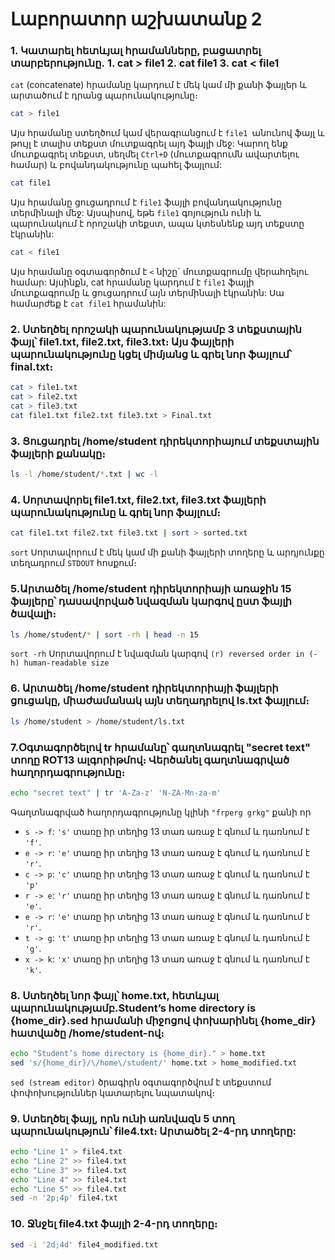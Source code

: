 # Լաբորատոր աշխատանք 2

### 1. Կատարել հետևյալ հրամանները, բացատրել տարբերությունը․ 1. cat > file1 2. cat file1 3. cat < file1

```cat```  (concatenate) հրամանը կարդում է մեկ կամ մի քանի ֆայլեր և արտածում է դրանց պարունակությունը։

```bash
cat > file1
```
Այս հրամանը ստեղծում կամ վերագրանցում է ```file1 ```անունով ֆայլ և թույլ է տալիս տեքստ մուտքագրել այդ ֆայլի մեջ: Կարող ենք մուտքագրել տեքստ, սեղմել ```Ctrl+D``` (մուտքագրումն ավարտելու համար) և բովանդակությունը պահել ֆայլում:
```bash
cat file1
```
Այս հրամանը ցուցադրում է ```file1``` ֆայլի բովանդակությունը տերմինալի մեջ: Այսպիսով, եթե ```file1``` գոյություն ունի և պարունակում է որոշակի տեքստ, ապա կտեսնենք այդ տեքստը էկրանին:
```bash
cat < file1
```
Այս հրամանը օգտագործում է ```<``` նիշը` մուտքագրումը վերահղելու համար: Այսինքն, cat հրամանը կարդում է ```file1``` ֆայլի մուտքագրումը և ցուցադրում այն ​​տերմինալի էկրանին: Սա համարժեք է ```cat file1``` հրամանին:

### 2. Ստեղծել որոշակի պարունակությամբ 3 տեքստային ֆայլ՝ file1.txt, file2.txt, file3.txt։ Այս ֆայլերի պարունակությունը կցել միմյանց և գրել նոր ֆայլում՝ final.txt։
```bash
cat > file1.txt
cat > file2.txt
cat > file3.txt
cat file1.txt file2.txt file3.txt > Final.txt
```

### 3. Ցուցադրել /home/student դիրեկտորիայում տեքստային ֆայլերի քանակը։

```bash
ls -l /home/student/*.txt | wc -l
```

### 4. Սորտավորել file1.txt, file2.txt, file3.txt ֆայլերի պարունակությունը և գրել նոր ֆայլում։

```bash
cat file1.txt file2.txt file3.txt | sort > sorted.txt
```

```sort``` Սորտավորում է մեկ կամ մի քանի ֆայլերի տողերը և արդյունքը տեղադրում ```STDOUT``` հոսքում։

### 5.Արտածել /home/student դիրեկտորիայի առաջին 15 ֆայլերը՝ դասավորված նվազման կարգով ըստ ֆայլի ծավալի։

```bash
ls /home/student/* | sort -rh | head -n 15
```

```sort -rh``` Սորտավորում է նվազման կարգով ```(r) reversed order in (-h) human-readable size```


### 6. Արտածել /home/student դիրեկտորիայի ֆայլերի ցուցակը, միաժամանակ այն տեղադրելով ls.txt ֆայլում։

```bash
ls /home/student > /home/student/ls.txt
```

### 7.Օգտագործելով tr հրամանը՝ գաղտնագրել "secret text" տողը ROT13 ալգորիթմով։ Վերծանել գաղտնագրված հաղորդագրությունը։

```bash
echo "secret text" | tr 'A-Za-z' 'N-ZA-Mn-za-m'
```
Գաղտնագրված հաղորդագրությունը կլինի ```"frperg grkg"``` քանի որ 
* ```s -> f```: ```'s'``` տառը իր տեղից 13 տառ առաջ է գնում և դառնում է ```'f'```.
* ```e -> r```: ```'e'``` տառը իր տեղից 13 տառ առաջ է գնում և դառնում է ```'r'```.
* ```c -> p```: ```'c'``` տառը իր տեղից 13 տառ առաջ է գնում և դառնում է ```'p'``` 
* ```r -> e```: ```'r'``` տառը իր տեղից 13 տառ առաջ է գնում և դառնում է ```'e'```.
* ```e -> r```: ```'e'``` տառը իր տեղից 13 տառ առաջ է գնում և դառնում է ```'r'```.
* ```t -> g```: ```'t'``` տառը իր տեղից 13 տառ առաջ է գնում և դառնում է ```'g'```.
* ```x -> k```: ```'x'``` տառը իր տեղից 13 տառ առաջ է գնում և դառնում է ```'k'```. 

### 8. Ստեղծել նոր ֆայլ՝ home.txt, հետևյալ պարունակությամբ․Student’s home directory is {home_dir}.sed հրամանի միջոցով փոխարինել {home_dir} հատվածը /home/student-ով։

```bash
echo "Student’s home directory is {home_dir}." > home.txt
sed 's/{home_dir}/\/home\/student/' home.txt > home_modified.txt
```
```sed (stream editor)``` ծրագիրն օգտագործվում է տեքստում փոփոխություններ
կատարելու նպատակով։

### 9. Ստեղծել ֆայլ, որն ունի առնվազն 5 տող պարունակություն՝ file4.txt։ Արտածել 2-4-րդ տողերը:

```bash
echo "Line 1" > file4.txt
echo "Line 2" >> file4.txt
echo "Line 3" >> file4.txt
echo "Line 4" >> file4.txt
echo "Line 5" >> file4.txt
sed -n '2p;4p' file4.txt
```

### 10. Ջնջել file4.txt ֆայլի 2-4-րդ տողերը։

```bash
sed -i '2d;4d' file4_modified.txt
```
